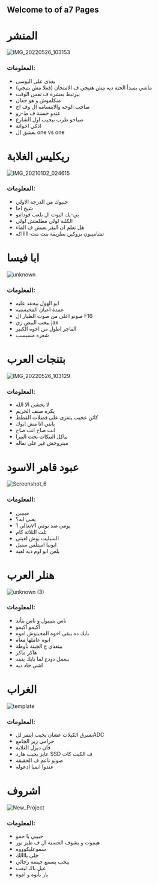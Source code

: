 ## Welcome to of a7 Pages



# المنشر
![IMG_20220526_103153](https://user-images.githubusercontent.com/106317311/170798204-6cf1ac86-ba3c-4e17-bb31-f9adb9029914.jpg)
### المعلومات:
* يغذى على البوسى 
* ماشي بمبدأ الحتة ديه مش هتيجي ف الامتحان (فعلا مش بتيجي)
* بيرتبط بعشرة ف نفس الوقت
* متكلموش و هو جعان 
* صاحب الوجه والابتسامه ال وف اح
* عندو حسنة ف ط-زو
* صياحو طرب بيجيب اول الشارع
* اذكي اخواتة
* يعشق ال one vs one

#


# ريكليس الغلابة
![IMG_20210102_024615](https://user-images.githubusercontent.com/106317311/170798583-49a89ff2-bc6a-4aa6-a8fb-3f6d7a417922.jpg)
### المعلومات:
* حنيوك من الدرجة الاولي
* شيخ احا
* بي-يك البوت ال بلعب قودامو
* الكلبة لولي مطلعتش لولي
* هل تعلم ان البقر يعيش ف الماء
* تشامبيون بروكين بطريقة بنت مت-اااااكه
#

# ابا فيسا
![unknown](https://user-images.githubusercontent.com/106317311/170799771-081f5b2b-de31-4304-a874-f65c72cb15ab.png)
### المعلومات:
* ابو الهول بيحقد عليه
* عمدة اعيان المجيستيه
* صوتو اعلي من صوت الطيار ال F16
* بيحب البيض زي jax
* الفاجر اطول من اخوه الكبير
* شعره مسبسب
#

# بتنجات العرب
![IMG_20220526_103129](https://user-images.githubusercontent.com/106317311/170800351-5d6ec3e3-a634-4565-a0df-e01c7a5cf791.jpg)
### المعلومات:
* لا يخشى الا الله
* يكره صنف الحريم
* كائن عجيب يتغزى على فضلات القطط
* يابني انا مش ابوك
* انت صاح انت صاح
* بياكل التنكات تحت البيزا
* مبنروحش غير على نقاله
#

# عبود قاهر الاسود
![Screenshot_6](https://user-images.githubusercontent.com/106317311/170800506-2affb3a6-bbfc-46ac-aa93-dd601e9aa8e2.png)
### المعلومات:
* ميييين
* يعني ايه؟
* تعالي 1v1 يومي ضد يومي
* تلت التلاتة كام
* السبليت بوش لعبتي
* ايونيا استلس ستيل
* يلعن ابو اوم ديه لعبة
#

# هنلر العرب
![unknown (3)](https://user-images.githubusercontent.com/106317311/170801020-76b82b53-a914-4298-8053-bb5a7ba74e85.png)
### المعلومات:
* ناس بتبيبول و ناس بتأند
* أكيمو أكيمو
* بايك ده يبقي اخوه المجبتوش اموه
* ابوه عاملها معاه
* بيتغذي ع الجبنة بأوطة
* هاكر ماكر
* بيعمل دودج لما بايك يتبند
* اشي جاد ديه
#


# الغراب
![template](https://user-images.githubusercontent.com/106317311/170801260-815ba360-bed2-4dbd-8b71-ddc6c8614a0e.png)
### المعلومات:
* بسرق الكيلات عشان يجيب ايتمز للADC
* حرامي زير الجامع
* فان ديزل الغلابة
* عايز يجيب هارد SSD ف الكيت كات
* صوتو ناعم ف الحقيقة
* عندوا انميا ادعوله
#

# اشروف
![New_Project](https://user-images.githubusercontent.com/106317311/170801585-70492efb-145d-4b03-b6c8-f38e50efdf65.png)
### المعلومات:
* حبيبي يا حمو
* هيموت و يشوف الحسنة ال ف طيز نور
* سموعليكوووه
* خلي بااالك
* بيحب يسمع جيسة رجائي
* عيل باك ليفت
* بار بأبوه و اموه



